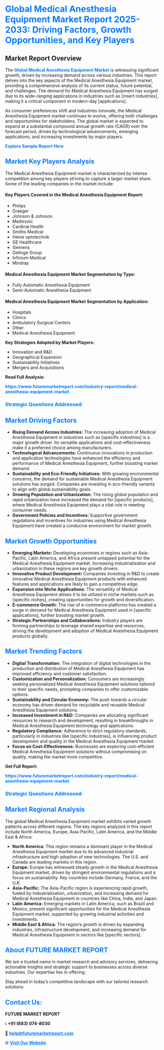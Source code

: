 <h1 style="color: #007BFF;">Global Medical Anesthesia Equipment Market Report 2025-2033: Driving Factors, Growth Opportunities, and Key Players</h1>

<section id="overview">
<h2>Market Report Overview</h2>
<p>The <a href="https://www.futuremarketreport.com/industry-report/medical-anesthesia-equipment-market" style="color: #007BFF; text-decoration: none;"><strong>Global Medical Anesthesia Equipment Market</strong></a> is witnessing significant growth, driven by increasing demand across various industries. This report delves into the key aspects of the Medical Anesthesia Equipment market, providing a comprehensive analysis of its current status, future potential, and challenges. The demand for Medical Anesthesia Equipment has surged due to its wide-ranging applications in industries such as [insert industries], making it a critical component in modern-day [applications].</p>
<p>As consumer preferences shift and industries innovate, the Medical Anesthesia Equipment market continues to evolve, offering both challenges and opportunities for stakeholders. The global market is expected to expand at a substantial compound annual growth rate (CAGR) over the forecast period, driven by technological advancements, emerging applications, and increasing investments by major players.</p>
</section>

<section id="overview">
<p><a href="https://www.futuremarketreport.com/request-sample/reportId=110918" style="color: #007BFF; text-decoration: none;"><strong>Explore Sample Report Here</strong></a></p>
</section>

<section id="key-players">
<h2 style="color: #007BFF;">Market Key Players Analysis</h2>
<p>The Medical Anesthesia Equipment market is characterized by intense competition among key players striving to capture a larger market share. Some of the leading companies in the market include:</p>
<h4>Key Players Covered in the Medical Anesthesia Equipment Report:</h4>
<ul><li>Philips</li><li>Draeger</li><li>Johnson &amp; Johnson</li><li>Medtronic</li><li>Cardinal Health</li><li>Smiths Medical</li><li>Heine optotechnik</li><li>GE Healthcare</li><li>Siemens</li><li>Getinge Group</li><li>Infinium Medical</li><li>Mindray</li></ul>
<h4>Medical Anesthesia Equipment Market Segmentation by Type:</h4>
<ul><li>Fully Automatic Anesthesia Equipment</li><li>Semi-Automatic Anesthesia Equipment</li></ul>

<h4>Medical Anesthesia Equipment Market Segmentation by Application:</h4>
<ul><li>Hospitals</li><li>Clinics</li><li>Ambulatory Surgical Centers</li><li>Other</li><li>Medical Anesthesia Equipment</li></ul>
<p><strong>Key Strategies Adopted by Market Players:</strong></p>
<ul>
<li>Innovation and R&D</li>
<li>Geographical Expansion</li>
<li>Sustainability Initiatives</li>
<li>Mergers and Acquisitions</li>
</ul>
</section>

<section>
<p><strong>Read Full Analysis: </strong></p><a href="https://www.futuremarketreport.com/industry-report/medical-anesthesia-equipment-market" style="color: #007BFF; text-decoration: none;"><strong>https://www.futuremarketreport.com/industry-report/medical-anesthesia-equipment-market</strong></a>
<h3 style="color: #007BFF;">Strategic Questions Addressed:</h3>
</section>

<section id="driving-factors">
<h2 style="color: #007BFF;">Market Driving Factors</h2>
<ul>
<li><strong>Rising Demand Across Industries:</strong> The increasing adoption of Medical Anesthesia Equipment in industries such as [specific industries] is a major growth driver. Its versatile applications and cost-effectiveness make it a preferred choice among manufacturers.</li>
<li><strong>Technological Advancements:</strong> Continuous innovations in production and application technologies have enhanced the efficiency and performance of Medical Anesthesia Equipment, further boosting market demand.</li>
<li><strong>Sustainability and Eco-Friendly Initiatives:</strong> With growing environmental concerns, the demand for sustainable Medical Anesthesia Equipment solutions has surged. Companies are investing in eco-friendly variants to align with global sustainability goals.</li>
<li><strong>Growing Population and Urbanization:</strong> The rising global population and rapid urbanization have increased the demand for [specific products], where Medical Anesthesia Equipment plays a vital role in meeting consumer needs.</li>
<li><strong>Government Policies and Incentives:</strong> Supportive government regulations and incentives for industries using Medical Anesthesia Equipment have created a conducive environment for market growth.</li>
</ul>
</section>

<section id="growth-opportunities">
<h2 style="color: #007BFF;">Market Growth Opportunities</h2>
<ul>
<li><strong>Emerging Markets:</strong> Developing economies in regions such as Asia-Pacific, Latin America, and Africa present untapped potential for the Medical Anesthesia Equipment market. Increasing industrialization and urbanization in these regions are key growth drivers.</li>
<li><strong>Innovative Product Development:</strong> Companies investing in R&D to create innovative Medical Anesthesia Equipment products with enhanced features and applications are likely to gain a competitive edge.</li>
<li><strong>Expansion into Niche Applications:</strong> The versatility of Medical Anesthesia Equipment allows it to be utilized in niche markets such as [specific niches], creating opportunities for growth and diversification.</li>
<li><strong>E-commerce Growth:</strong> The rise of e-commerce platforms has created a surge in demand for Medical Anesthesia Equipment used in [specific applications], further boosting market growth.</li>
<li><strong>Strategic Partnerships and Collaborations:</strong> Industry players are forming partnerships to leverage shared expertise and resources, driving the development and adoption of Medical Anesthesia Equipment products globally.</li>
</ul>
</section>

<section id="trending-factors">
<h2 style="color: #007BFF;">Market Trending Factors</h2>
<ul>
<li><strong>Digital Transformation:</strong> The integration of digital technologies in the production and distribution of Medical Anesthesia Equipment has improved efficiency and customer satisfaction.</li>
<li><strong>Customization and Personalization:</strong> Consumers are increasingly seeking personalized Medical Anesthesia Equipment solutions tailored to their specific needs, prompting companies to offer customizable options.</li>
<li><strong>Sustainability and Circular Economy:</strong> The push towards a circular economy has driven demand for recyclable and reusable Medical Anesthesia Equipment solutions.</li>
<li><strong>Increased Investment in R&D:</strong> Companies are allocating significant resources to research and development, resulting in breakthroughs in Medical Anesthesia Equipment technology and applications.</li>
<li><strong>Regulatory Compliance:</strong> Adherence to strict regulatory standards, particularly in industries like [specific industries], is influencing product development and quality in the Medical Anesthesia Equipment market.</li>
<li><strong>Focus on Cost-Effectiveness:</strong> Businesses are exploring cost-efficient Medical Anesthesia Equipment solutions without compromising on quality, making the market more competitive.</li>
</ul>
</section>

<section>
<p><strong>Get Full Report: </strong></p><a href="https://www.futuremarketreport.com/industry-report/medical-anesthesia-equipment-market" style="color: #007BFF; text-decoration: none;"><strong>https://www.futuremarketreport.com/industry-report/medical-anesthesia-equipment-market</strong></a>
<h3 style="color: #007BFF;">Strategic Questions Addressed:</h3>
</section>


<section id="regional-analysis">
<h2 style="color: #007BFF;">Market Regional Analysis</h2>
<p>The global Medical Anesthesia Equipment market exhibits varied growth patterns across different regions. The key regions analyzed in this report include North America, Europe, Asia-Pacific, Latin America, and the Middle East & Africa:</p>
<ul>
<li><strong>North America:</strong> This region remains a dominant player in the Medical Anesthesia Equipment market due to its advanced industrial infrastructure and high adoption of new technologies. The U.S. and Canada are leading markets in this region.</li>
<li><strong>Europe:</strong> Europe has witnessed steady growth in the Medical Anesthesia Equipment market, driven by stringent environmental regulations and a focus on sustainability. Key countries include Germany, France, and the U.K.</li>
<li><strong>Asia-Pacific:</strong> The Asia-Pacific region is experiencing rapid growth, fueled by industrialization, urbanization, and increasing demand for Medical Anesthesia Equipment in countries like China, India, and Japan.</li>
<li><strong>Latin America:</strong> Emerging markets in Latin America, such as Brazil and Mexico, present significant opportunities for the Medical Anesthesia Equipment market, supported by growing industrial activities and investments.</li>
<li><strong>Middle East & Africa:</strong> The region’s growth is driven by expanding industries, infrastructure development, and increasing demand for Medical Anesthesia Equipment in sectors like [specific sectors].</li>
</ul>
</section>

<footer>
<h2 style="color: #007BFF;">About FUTURE MARKET REPORT</h2>
<p>We are a trusted name in market research and advisory services, delivering actionable insights and strategic support to businesses across diverse industries. Our expertise lies in offering:</p>

<p>Stay ahead in today’s competitive landscape with our tailored research solutions.</p>

<h2 style="color: #007BFF;">Contact Us:</h2>
<p><strong>FUTURE MARKET REPORT</strong></p>
<p>📞 <strong>+91 (883) 074-8030</strong></p>
<p>📧 <strong><a href="mailto:help@futuremarketreport.com" style="color: #007BFF;">help@futuremarketreport.com</a></strong></p>
<p>🌐 <strong><a href="https://www.futuremarketreport.com/" style="color: #007BFF;">Visit Our Website</a></strong></p>
</footer>